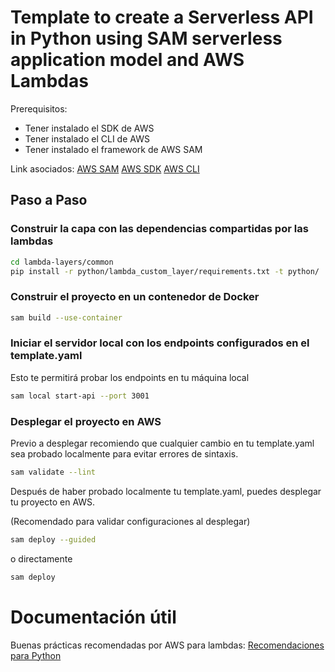# Template to create a Serverless API in Python using SAM serverless application model and AWS Lambdas

Prerequisitos:
- Tener instalado el SDK de AWS
- Tener instalado el CLI de AWS
- Tener instalado el framework de AWS SAM

Link asociados:
[AWS SAM](https://docs.aws.amazon.com/es_es/serverless-application-model/latest/developerguide/serverless-getting-started.html)
[AWS SDK](https://aws.amazon.com/es/sdk-for-python/)
[AWS CLI](https://docs.aws.amazon.com/cli/latest/userguide/getting-started-install.html#getting-started-install-instructions)

## Paso a Paso

### Construir la capa con las dependencias compartidas por las lambdas

```bash
cd lambda-layers/common
pip install -r python/lambda_custom_layer/requirements.txt -t python/
```

### Construir el proyecto en un contenedor de Docker
```bash
sam build --use-container
```

### Iniciar el servidor local con los endpoints configurados en el template.yaml

Esto te permitirá probar los endpoints en tu máquina local

```bash
sam local start-api --port 3001
```

### Desplegar el proyecto en AWS

Previo a desplegar recomiendo que cualquier cambio en tu template.yaml sea probado localmente para evitar errores de sintaxis.

```bash
sam validate --lint
```

Después de haber probado localmente tu template.yaml, puedes desplegar tu proyecto en AWS.

(Recomendado para validar configuraciones al desplegar)
```bash
sam deploy --guided
```
o directamente

```bash
sam deploy
```

# Documentación útil

Buenas prácticas recomendadas por AWS para lambdas:
[Recomendaciones para Python](https://docs.aws.amazon.com/lambda/latest/dg/python-handler.html)